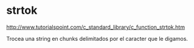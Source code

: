 # strtok
http://www.tutorialspoint.com/c_standard_library/c_function_strtok.htm

Trocea una string en chunks delimitados por el caracter que le digamos.
